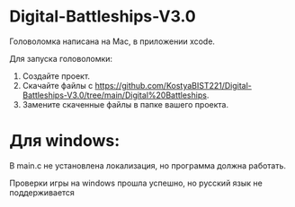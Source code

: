 # Digital-Battleships-V3.0
Головоломка написана на Mac, в приложении xcode.

Для запуска головоломки:
1) Создайте проект.
2) Скачайте файлы с https://github.com/KostyaBIST221/Digital-Battleships-V3.0/tree/main/Digital%20Battleships.
3) Замените скаченные файлы в папке вашего проекта.
# Для windows:
В main.c не установлена локализация, но программа должна работать.

Проверки игры на windows прошла успешно, но русский язык не поддерживается
